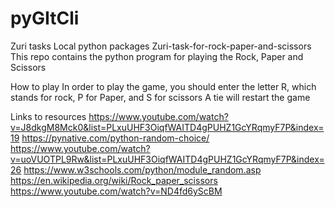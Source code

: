 # pyGItCli
Zuri tasks Local python packages
Zuri-task-for-rock-paper-and-scissors
This repo contains the python program for playing the Rock, Paper and Scissors

How to play
In order to play the game, you should enter the letter R, which stands for rock, P for Paper, and S for scissors A tie will restart the game

Links to resources
https://www.youtube.com/watch?v=J8dkgM8Mck0&list=PLxuUHF3OiqfWAITD4gPUHZ1GcYRqmyF7P&index=19 https://pynative.com/python-random-choice/ https://www.youtube.com/watch?v=uoVUOTPL9Rw&list=PLxuUHF3OiqfWAITD4gPUHZ1GcYRqmyF7P&index=26 https://www.w3schools.com/python/module_random.asp https://en.wikipedia.org/wiki/Rock_paper_scissors https://www.youtube.com/watch?v=ND4fd6yScBM
